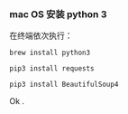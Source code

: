 
### mac OS 安装 python 3

在终端依次执行：

` brew install python3 `

` pip3 install requests `

` pip3 install BeautifulSoup4 `

Ok .
